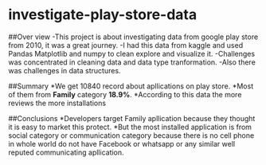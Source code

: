 # investigate-play-store-data
##Over view
-This project is about investigating data from google play store from 2010, it was a great journey.
-I had this data from kaggle and used Pandas Matplotlib and numpy to clean explore and visualize it.
-Challenges was concentrated in cleaning data and data type tranformation.
-Also there was challenges in data structures.

##Summary
*We get 10840 record about apllications on play store.
*Most of them from **Family** category **18.9%**.
*According to this data the more reviews the more installations

##Conclusions
 *Developers target Family apllication because they thought it is easy to market this protect.
 *But the most installed application is from social category or communication category 
because there is no cell phone in whole world do not have Facebook or whatsapp or any similar well reputed communicating apllication.
